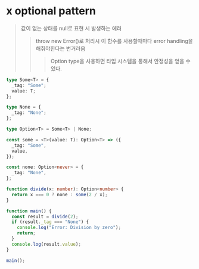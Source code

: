 # x optional pattern

> 값이 없는 상태를 null로 표현 시 발생하는 에러
>
> > throw new Error()로 처리시 이 함수를 사용할때마다 error handling을 해줘야한다는 번거러움
> >
> > > Option type을 사용하면 타입 시스템을 통해서 안정성을 얻을 수 있다.

```ts
type Some<T> = {
  _tag: "Some";
  value: T;
};

type None = {
  _tag: "None";
};

type Option<T> = Some<T> | None;

const some = <T>(value: T): Option<T> => ({
  _tag: "Some",
  value,
});

const none: Option<never> = {
  _tag: "None",
};

function divide(x: number): Option<number> {
  return x === 0 ? none : some(2 / x);
}

function main() {
  const result = divide(2);
  if (result._tag === "None") {
    console.log("Error: Division by zero");
    return;
  }
  console.log(result.value);
}

main();
```
